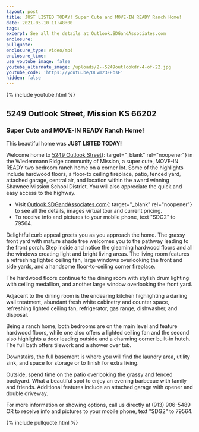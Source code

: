 ```yaml
---
layout: post
title: JUST LISTED TODAY! Super Cute and MOVE-IN READY Ranch Home!
date: 2021-05-10 11:48:00
tags:
excerpt: See all the details at Outlook.SDGandAssociates.com
enclosure:
pullquote:
enclosure_type: video/mp4
enclosure_time:
use_youtube_image: false
youtube_alternate_image: /uploads/2--5249outlookdr-4-of-22.jpg
youtube_code: 'https://youtu.be/OLvm23FEbsE'
hidden: false
---
```

{% include youtube.html %}

## 5249 Outlook Street, Mission KS 66202

### Super Cute and MOVE-IN READY Ranch Home\!

This beautiful home was **JUST LISTED TODAY\!**&nbsp;

Welcome home to [5249 Outlook Street](http://outlook.sdgandassociates.com){: target="_blank" rel="noopener"} in the Wiedenmann Ridge community of Mission, a super cute, MOVE-IN READY two bedroom ranch home on a corner lot. Some of the highlights include hardwood floors, a floor-to ceiling fireplace, patio, fenced yard, attached garage, central air, and location within the award winning Shawnee Mission School District. You will also appreciate the quick and easy access to the highway.

* Visit [Outlook.SDGandAssociates.com](http://outlook.ihousenet.com/){: target="_blank" rel="noopener"} to see all the details, images virtual tour and current pricing.
* To receive info and pictures to your mobile phone, text "SDG2" to 79564.

Delightful curb appeal greets you as you approach the home. The grassy front yard with mature shade tree welcomes you to the pathway leading to the front porch. Step inside and notice the gleaming hardwood floors and all the windows creating light and bright living areas. The living room features a refreshing lighted ceiling fan, large windows overlooking the front and side yards, and a handsome floor-to-ceiling corner fireplace.

The hardwood floors continue to the dining room with stylish drum lighting with ceiling medallion, and another large window overlooking the front yard.

Adjacent to the dining room is the endearing kitchen highlighting a darling wall treatment, abundant fresh white cabinetry and counter space, refreshing lighted ceiling fan, refrigerator, gas range, dishwasher, and disposal.

Being a ranch home, both bedrooms are on the main level and feature hardwood floors, while one also offers a lighted ceiling fan and the second also highlights a door leading outside and a charming corner built-in hutch. The full bath offers tilework and a shower over tub.

Downstairs, the full basement is where you will find the laundry area, utility sink, and space for storage or to finish for extra living.

Outside, spend time on the patio overlooking the grassy and fenced backyard. What a beautiful spot to enjoy an evening barbecue with family and friends. Additional features include an attached garage with opener and double driveway.

For more information or showing options, call us directly at (913) 906-5489 OR to receive info and pictures to your mobile phone, text "SDG2" to 79564.

{% include pullquote.html %}
